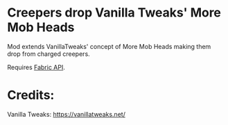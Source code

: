 # Creepers drop Vanilla Tweaks' More Mob Heads
Mod extends VanillaTweaks' concept of More Mob Heads making them drop from charged creepers.

Requires [Fabric API](https://github.com/FabricMC/fabric).

# Credits:
Vanilla Tweaks: https://vanillatweaks.net/
